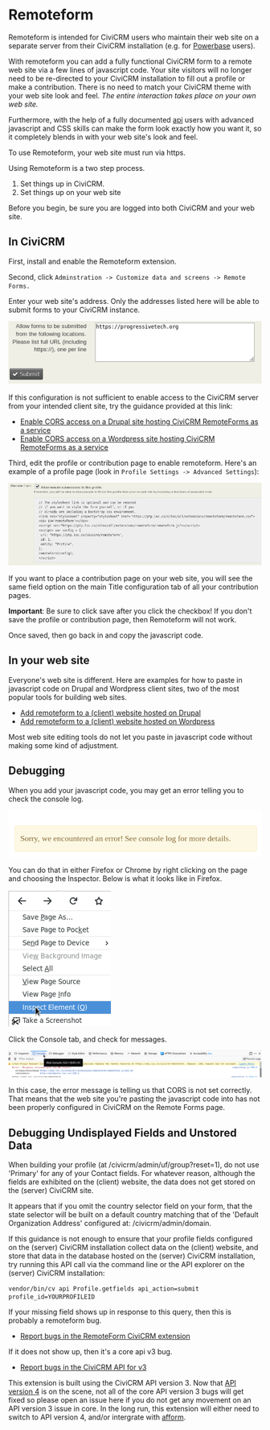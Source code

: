 # Remoteform

Remoteform is intended for CiviCRM users who maintain their web site on a
separate server from their CiviCRM installation (e.g. for
[Powerbase](https://ourpowerbase.net/) users).

With remoteform you can add a fully functional CiviCRM form to a remote web
site via a few lines of javascript code. Your site visitors will no longer need
to be re-directed to your CiviCRM installation to fill out a profile or make a
contribution. There is no need to match your CiviCRM theme with your web site
look and feel. *The entire interaction takes place on your own web site.*

Furthermore, with the help of a fully documented [api](api.md) users with
advanced javascript and CSS skills can make the form look exactly how you want
it, so it completely blends in with your web site's look and feel.

To use Remoteform, your web site must run via https.

Using Remoteform is a two step process.

1. Set things up in CiviCRM.
2. Set things up on your web site

Before you begin, be sure you are logged into both CiviCRM and your web site.

## In CiviCRM

First, install and enable the Remoteform extension.

Second, click `Adminstration -> Customize data and screens -> Remote Forms.`

Enter your web site's address. Only the addresses listed here will be able to
submit forms to your CiviCRM instance.

![Choose URLs to allow](/images/cors-configuration.png)

If this configuration is not sufficient to enable access to the CiviCRM server 
from your intended client site, try the guidance provided at this link:

 * [Enable CORS access on a Drupal site hosting CiviCRM RemoteForms as a service](drupal_civicrm.md)
 * [Enable CORS access on a Wordpress site hosting CiviCRM RemoteForms as a service](wordpress_civicrm.md)

Third, edit the profile or contribution page to enable remoteform. Here's an
example of a profile page (look in `Profile Settings -> Advanced Settings`):

![Enable remoteform for a contribution](/images/profile-enable.png)

If you want to place a contribution page on your web site, you will see the
same field option on the main Title configuration tab of all your contribution
pages.

**Important**: Be sure to click save after you click the checkbox! If you don't
save the profile or contribution page, then Remoteform will not work.

Once saved, then go back in and copy the javascript code.

## In your web site

Everyone's web site is different. Here are examples for how to paste in
javascript code on Drupal and Wordpress client sites, two of the most 
popular tools for building web sites.

 * [Add remoteform to a (client) website hosted on Drupal](drupal_website.md)
 * [Add remoteform to a (client) website hosted on Wordpress](wordpress_website.md)

Most web site editing tools do not let you paste in javascript code without
making some kind of adjustment.

## Debugging

When you add your javascript code, you may get an error telling you to check the console log.

![Check console log](/images/check-console-log.png)

You can do that in either Firefox or Chrome by right clicking on the page and choosing the Inspector. Below is what it looks like in Firefox.

![Right click to inspect](/images/right-click-inspect.png)

Click the Console tab, and check for messages.

![Check console log](/images/debug-console.png)

In this case, the error message is telling us that CORS is not set correctly.
That means that the web site you're pasting the javascript code into has not been
properly configured in CiviCRM on the Remote Forms page.

## Debugging Undisplayed Fields and Unstored Data

When building your profile (at /civicrm/admin/uf/group?reset=1), do not use 'Primary' 
for any of your Contact fields.  For whatever reason, although the fields are exhibited 
on the (client) website, the data does not get stored on the (server) CiviCRM site.  

It appears that if you omit the country selector field on your form, that the state 
selector will be built on a default country matching that of the 'Default Organization 
Address' configured at: /civicrm/admin/domain.  

If this guidance is not enough to ensure that your profile fields configured 
on the (server) CiviCRM installation collect data on the (client) website, 
and store that data in the database hosted on the (server) CiviCRM installation, 
try running this API call via the command line or the API explorer on the 
(server) CiviCRM installation: 

	vendor/bin/cv api Profile.getfields api_action=submit profile_id=YOURPROFILEID

If your missing field shows up in response to this query, 
then this is probably a remoteform bug. 

 * [Report bugs in the RemoteForm CiviCRM extension](https://github.com/progressivetech/net.ourpowerbase.remoteform/issues)

If it does not show up, then it's a core api v3 bug.

 * [Report bugs in the CiviCRM API for v3](https://lab.civicrm.org/dev/core/-/issues)

This extension is built using the CiviCRM API version 3. Now that 
[API version 4](https://docs.civicrm.org/dev/en/latest/api/v4/usage/) is on the  scene, 
not all of the core API version 3 bugs will get fixed so please open an issue here if 
you do not get any movement on an API version 3 issue in core. In the long run, this 
extension will either need to switch to API version 4, and/or intergrate with 
[afform](https://lab.civicrm.org/dev/core/-/tree/master/ext/afform).

